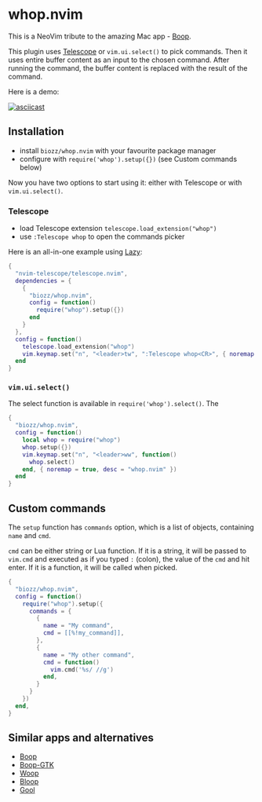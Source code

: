 # whop.nvim

This is a NeoVim tribute to the amazing Mac app - [Boop](https://boop.okat.best/).

This plugin uses [Telescope](https://github.com/nvim-telescope/telescope.nvim) or `vim.ui.select()` to pick commands.
Then it uses entire buffer content as an input to the chosen command.
After running the command, the buffer content is replaced with the result of the command.

Here is a demo:

[![asciicast](https://asciinema.org/a/wsJSeLEqNaHT8f3V6JH4NQRFr.svg)](https://asciinema.org/a/wsJSeLEqNaHT8f3V6JH4NQRFr)

## Installation

- install `biozz/whop.nvim` with your favourite package manager
- configure with `require('whop').setup({})` (see Custom commands below)

Now you have two options to start using it: either with Telescope or with `vim.ui.select()`.

### Telescope

- load Telescope extension `telescope.load_extension("whop")`
- use `:Telescope whop` to open the commands picker

Here is an all-in-one example using [Lazy](https://github.com/folke/lazy.nvim):

```lua
{
  "nvim-telescope/telescope.nvim",
  dependencies = {
    { 
      "biozz/whop.nvim",
      config = function()
        require("whop").setup({})
      end
    }
  },
  config = function()
    telescope.load_extension("whop")
    vim.keymap.set("n", "<leader>tw", ":Telescope whop<CR>", { noremap = true, desc = "whop.nvim (telescope)" })
  end
}
```

### `vim.ui.select()`

The select function is available in `require('whop').select()`. The 

```lua
{
  "biozz/whop.nvim",
  config = function()
    local whop = require("whop")
    whop.setup({})
    vim.keymap.set("n", "<leader>ww", function()
      whop.select()
    end, { noremap = true, desc = "whop.nvim" })
  end
}
```

## Custom commands

The `setup` function has `commands` option, which is a list of objects, containing `name` and `cmd`.

`cmd` can be either string or Lua function.
If it is a string, it will be passed to `vim.cmd` and executed as if you typed `:` (colon), the value of the `cmd` and hit enter.
If it is a function, it will be called when picked.


```lua
{
  "biozz/whop.nvim",
  config = function()
    require("whop").setup({
      commands = {
        {
          name = "My command",
          cmd = [[%!my_command]],
        },
        {
          name = "My other command",
          cmd = function()
            vim.cmd('%s/ //g')
          end,
        }
      }
    })
  end,
}
```

## Similar apps and alternatives

- [Boop](https://github.com/IvanMathy/Boop)
- [Boop-GTK](https://github.com/zoeyfyi/Boop-GTK)
- [Woop](https://github.com/felixse/Woop)
- [Bloop](https://github.com/Blakeinstein/Bloop)
- [Gool](https://github.com/cloudingcity/gool)

